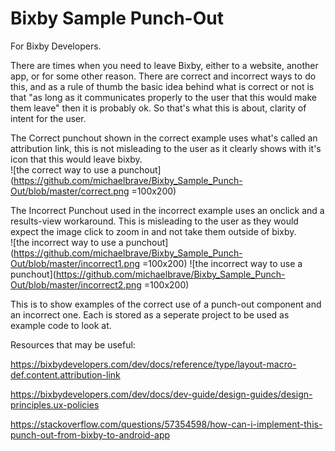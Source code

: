 # Bixby Sample Punch-Out

For Bixby Developers.  

There are times when you need to leave Bixby, either to a website, another app, or for some other reason. There are correct and incorrect ways to do this, and as a rule of thumb the basic idea behind what is correct or not is that "as long as it communicates properly to the user that this would make them leave" then it is probably ok. So that's what this is about, clarity of intent for the user.  

The Correct punchout shown in the correct example uses what's called an attribution link, this is not misleading to the user as it clearly shows with it's icon that this would leave bixby.  
![the correct way to use a punchout](https://github.com/michaelbrave/Bixby_Sample_Punch-Out/blob/master/correct.png =100x200)

The Incorrect Punchout used in the incorrect example uses an onclick and a results-view workaround. This is misleading to the user as they would expect the image click to zoom in and not take them outside of bixby.  
![the incorrect way to use a punchout](https://github.com/michaelbrave/Bixby_Sample_Punch-Out/blob/master/incorrect1.png =100x200)
![the incorrect way to use a punchout](https://github.com/michaelbrave/Bixby_Sample_Punch-Out/blob/master/incorrect2.png =100x200)

This is to show examples of the correct use of a punch-out component and an incorrect one. Each is stored as a seperate project to be used as example code to look at.  

Resources that may be useful:  

https://bixbydevelopers.com/dev/docs/reference/type/layout-macro-def.content.attribution-link  

https://bixbydevelopers.com/dev/docs/dev-guide/design-guides/design-principles.ux-policies  

https://stackoverflow.com/questions/57354598/how-can-i-implement-this-punch-out-from-bixby-to-android-app  
